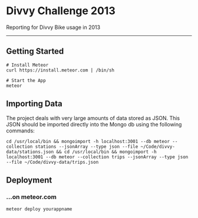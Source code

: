 # Divvy Challenge 2013

Reporting for Divvy Bike usage in 2013

----

## Getting Started


```
# Install Meteor
curl https://install.meteor.com | /bin/sh

# Start the App
meteor
```

## Importing Data

The project deals with very large amounts of data stored as JSON. This JSON should be imported directly into the Mongo db using the following commands:

    cd /usr/local/bin && mongoimport -h localhost:3001 --db meteor --collection stations --jsonArray --type json --file ~/Code/divvy-data/stations.json && cd /usr/local/bin && mongoimport -h localhost:3001 --db meteor --collection trips --jsonArray --type json --file ~/Code/divvy-data/trips.json

## Deployment

### …on meteor.com

```
meteor deploy yourappname
```